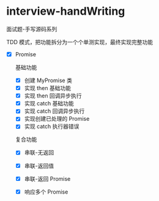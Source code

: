 # interview-handWriting

面试题-手写源码系列

TDD 模式，把功能拆分为一个个单测实现，最终实现完整功能

- [x] Promise

  基础功能
  - [x] 创建 MyPromise 类
  - [x] 实现 then 基础功能
  - [x] 实现 then 回调异步执行
  - [x] 实现 catch 基础功能
  - [x] 实现 catch 回调异步执行
  - [x] 实现创建已处理的 Promise
  - [x] 实现 catch 执行器错误
  
  复合功能
  - [x] 串联-无返回
  - [x] 串联-返回值
  - [x] 串联-返回 Promise
  - [x] 响应多个 Promise
  
